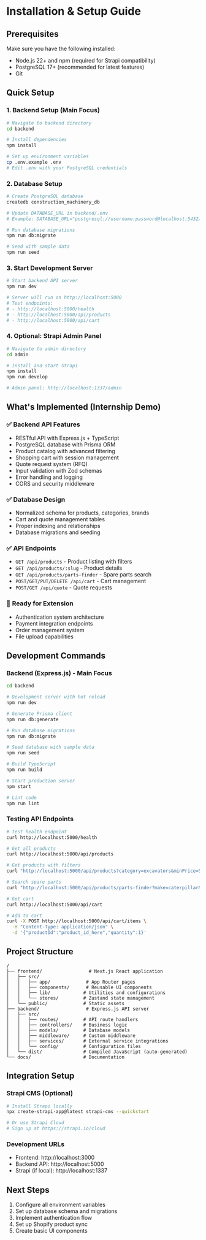 # Installation & Setup Guide

## Prerequisites

Make sure you have the following installed:
- Node.js 22+ and npm (required for Strapi compatibility)
- PostgreSQL 17+ (recommended for latest features)
- Git



## Quick Setup

### 1. Backend Setup (Main Focus)

```bash
# Navigate to backend directory
cd backend

# Install dependencies
npm install

# Set up environment variables
cp .env.example .env
# Edit .env with your PostgreSQL credentials
```

### 2. Database Setup

```bash
# Create PostgreSQL database
createdb construction_machinery_db

# Update DATABASE_URL in backend/.env
# Example: DATABASE_URL="postgresql://username:password@localhost:5432/construction_machinery_db"

# Run database migrations
npm run db:migrate

# Seed with sample data
npm run seed
```

### 3. Start Development Server

```bash
# Start backend API server
npm run dev

# Server will run on http://localhost:5000
# Test endpoints:
# - http://localhost:5000/health
# - http://localhost:5000/api/products
# - http://localhost:5000/api/cart
```

### 4. Optional: Strapi Admin Panel

```bash
# Navigate to admin directory
cd admin

# Install and start Strapi
npm install
npm run develop

# Admin panel: http://localhost:1337/admin
```

## What's Implemented (Internship Demo)

### ✅ **Backend API Features**
- RESTful API with Express.js + TypeScript
- PostgreSQL database with Prisma ORM
- Product catalog with advanced filtering
- Shopping cart with session management
- Quote request system (RFQ)
- Input validation with Zod schemas
- Error handling and logging
- CORS and security middleware

### ✅ **Database Design**
- Normalized schema for products, categories, brands
- Cart and quote management tables
- Proper indexing and relationships
- Database migrations and seeding

### ✅ **API Endpoints**
- `GET /api/products` - Product listing with filters
- `GET /api/products/:slug` - Product details
- `GET /api/products/parts-finder` - Spare parts search
- `POST/GET/PUT/DELETE /api/cart` - Cart management
- `POST/GET /api/quote` - Quote requests

### 🔄 **Ready for Extension**
- Authentication system architecture
- Payment integration endpoints
- Order management system
- File upload capabilities

## Development Commands

### Backend (Express.js) - Main Focus

```bash
cd backend

# Development server with hot reload
npm run dev

# Generate Prisma client
npm run db:generate

# Run database migrations
npm run db:migrate

# Seed database with sample data
npm run seed

# Build TypeScript
npm run build

# Start production server
npm start

# Lint code
npm run lint
```

### Testing API Endpoints

```bash
# Test health endpoint
curl http://localhost:5000/health

# Get all products
curl http://localhost:5000/api/products

# Get products with filters
curl "http://localhost:5000/api/products?category=excavators&minPrice=50000"

# Search spare parts
curl "http://localhost:5000/api/products/parts-finder?make=caterpillar&model=320D"

# Get cart
curl http://localhost:5000/api/cart

# Add to cart
curl -X POST http://localhost:5000/api/cart/items \
  -H "Content-Type: application/json" \
  -d '{"productId":"product_id_here","quantity":1}'
```

## Project Structure

```
/
├── frontend/                 # Next.js React application
│   ├── src/
│   │   ├── app/             # App Router pages
│   │   ├── components/      # Reusable UI components
│   │   ├── lib/            # Utilities and configurations
│   │   └── stores/         # Zustand state management
│   └── public/             # Static assets
├── backend/                 # Express.js API server
│   ├── src/
│   │   ├── routes/         # API route handlers
│   │   ├── controllers/    # Business logic
│   │   ├── models/         # Database models
│   │   ├── middleware/     # Custom middleware
│   │   ├── services/       # External service integrations
│   │   └── config/         # Configuration files
│   └── dist/               # Compiled JavaScript (auto-generated)
└── docs/                   # Documentation
```

## Integration Setup

### Strapi CMS (Optional)
```bash
# Install Strapi locally
npx create-strapi-app@latest strapi-cms --quickstart

# Or use Strapi Cloud
# Sign up at https://strapi.io/cloud
```

### Development URLs

- Frontend: http://localhost:3000
- Backend API: http://localhost:5000
- Strapi (if local): http://localhost:1337

## Next Steps

1. Configure all environment variables
2. Set up database schema and migrations
3. Implement authentication flow
4. Set up Shopify product sync
5. Create basic UI components
